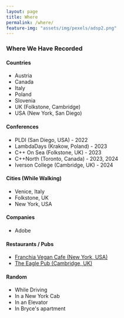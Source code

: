 ```yaml
---
layout: page
title: Where
permalink: /where/
feature-img: "assets/img/pexels/adsp2.png"
---
```


### Where We Have Recorded

#### Countries

* Austria
* Canada
* Italy
* Poland
* Slovenia
* UK (Folkstone, Cambridge)
* USA (New York, San Diego)

#### Conferences

* PLDI (San Diego, USA) - 2022
* LambdaDays (Krakow, Poland) - 2023
* C++ On Sea (Folkstone, UK) - 2023
* C++North (Toronto, Canada) - 2023, 2024 
* Iverson College (Cambridge, UK) - 2024

#### Cities (While Walking)

* Venice, Italy
* Folkstone, UK
* New York, USA

#### Companies

* Adobe

#### Restaurants / Pubs

* [Franchia Vegan Cafe (New York, USA)](https://franchia.com/)
* [The Eagle Pub (Cambridge, UK)](https://en.wikipedia.org/wiki/The_Eagle,_Cambridge)

#### Random

* While Driving
* In a New York Cab
* In an Elevator
* In Bryce's apartment
